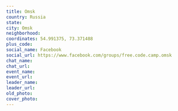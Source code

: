 ```yaml
---
title: Omsk
country: Russia
state: 
city: Omsk
neighborhood: 
coordinates: 54.991375, 73.371488
plus_code:
social_name: Facebook
social_url: https://www.facebook.com/groups/free.code.camp.omsk
chat_name:
chat_url:
event_name:
event_url:
leader_name:
leader_url:
old_photo: 
cover_photo:
---
```

